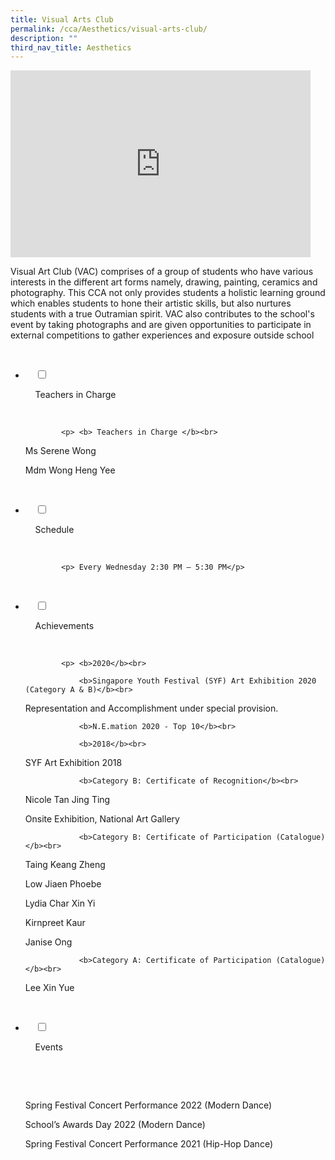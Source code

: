 ```yaml
---
title: Visual Arts Club
permalink: /cca/Aesthetics/visual-arts-club/
description: ""
third_nav_title: Aesthetics
---
```

<iframe allowfullscreen="true" height="299" width="480" frameborder="0" src="https://docs.google.com/presentation/d/e/2PACX-1vSQz4OBynxBh_DRDqW6LtGPOrDJTXNFTq95gpuIj8ujtKIkx5k8iiIuF4ahGxomb4EHH1vMdQSEV4hX/embed?start=false&amp;loop=false&amp;delayms=3000"></iframe>

Visual Art Club (VAC) comprises of a group of students who have various interests in the different art forms namely, drawing, painting, ceramics and photography. This CCA not only provides students a holistic learning ground which enables students to hone their artistic skills, but also nurtures students with a true Outramian spirit. VAC also contributes to the school's event by taking photographs and are given opportunities to participate in external competitions to gather experiences and exposure outside school

<ul class="jekyllcodex_accordion">

  <li>

    <input type="checkbox" id="accordion1">

    <label for="accordion1">Teachers in Charge</label>

    <div>

			<p> <b> Teachers in Charge </b><br>
Ms Serene Wong<br>  

Mdm Wong Heng Yee<br></p>

    </div>

</li>
	<li>

    <input type="checkbox" id="accordion2">

    <label for="accordion2">Schedule </label>

    <div>

			<p> Every Wednesday 2:30 PM – 5:30 PM</p>

    </div>

</li>
	
<li>

    <input type="checkbox" id="accordion3">

    <label for="accordion3">Achievements</label>

    <div>

			<p> <b>2020</b><br>

				<b>Singapore Youth Festival (SYF) Art Exhibition 2020 (Category A & B)</b><br> 

Representation and Accomplishment under special provision.<br>

				<b>N.E.mation 2020 - Top 10</b><br>

				<b>2018</b><br>

SYF Art Exhibition 2018<br>

				<b>Category B: Certificate of Recognition</b><br>

Nicole Tan Jing Ting<br>

Onsite Exhibition, National Art Gallery<br>

				<b>Category B: Certificate of Participation (Catalogue)</b><br>

Taing Keang Zheng<br>

Low Jiaen Phoebe<br>

Lydia Char Xin Yi<br>

Kirnpreet Kaur<br>

Janise Ong<br>

				<b>Category A: Certificate of Participation (Catalogue)</b><br>

Lee Xin Yue</p>

    </div>

</li>
	
<li>

    <input type="checkbox" id="accordion4">

    <label for="accordion4">Events</label>

    <div>

      <p> Spring Festival Concert Performance 2022 (Modern Dance)<br>

School’s Awards Day 2022 (Modern Dance)<br>

Spring Festival Concert Performance 2021 (Hip-Hop Dance)
			</p>

    </div>

</li>
	
	

	
</ul>